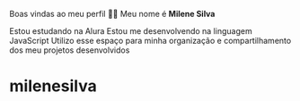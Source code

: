 Boas vindas ao meu perfil 💙💙
Meu nome é **Milene Silva**

Estou estudando na Alura
Estou me desenvolvendo na linguagem JavaScript
Utilizo esse espaço para minha organização e compartilhamento dos meu projetos desenvolvidos

# milenesilva
